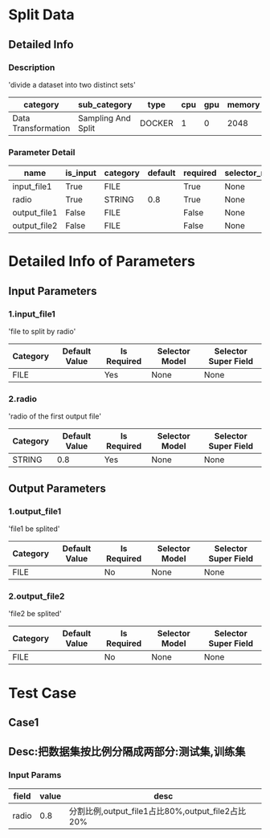 # Split Data
## Detailed Info
### Description
'divide a dataset into two distinct sets'


| category | sub_category | type | cpu | gpu | memory | pipe_status |
| --- | --- | --- | --- | --- | --- | --- |
| Data Transformation | Sampling And Split | DOCKER | 1 | 0 | 2048 | allow |


### Parameter Detail

| name | is_input | category | default | required | selector_model |
| --- | --- | --- | --- | --- | --- |
| input_file1 | True | FILE |  | True | None |
| radio | True | STRING | 0.8 | True | None |
| output_file1 | False | FILE |  | False | None |
| output_file2 | False | FILE |  | False | None |


# Detailed Info of Parameters
## Input Parameters
### 1.input_file1
'file to split by radio'


| Category | Default Value | Is Required | Selector Model | Selector Super Field |
| --- | --- | --- | --- | --- |
| FILE |  | Yes | None | None |


### 2.radio
'radio of the first output file'


| Category | Default Value | Is Required | Selector Model | Selector Super Field |
| --- | --- | --- | --- | --- |
| STRING | 0.8 | Yes | None | None |


## Output Parameters
### 1.output_file1
'file1 be splited'


| Category | Default Value | Is Required | Selector Model | Selector Super Field |
| --- | --- | --- | --- | --- |
| FILE |  | No | None | None |


### 2.output_file2
'file2 be splited'


| Category | Default Value | Is Required | Selector Model | Selector Super Field |
| --- | --- | --- | --- | --- |
| FILE |  | No | None | None |



# Test Case
## Case1
## Desc:把数据集按比例分隔成两部分:测试集,训练集
### Input Params

| field | value | desc |
| --- | --- | --- |
| radio | 0.8 | 分割比例,output_file1占比80%,output_file2占比20% |


